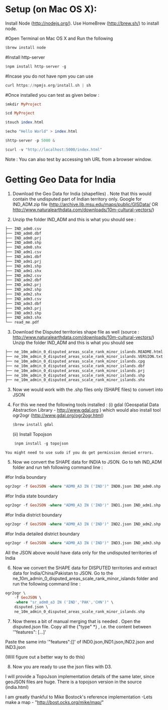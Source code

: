 Setup (on Mac OS X):
===================
Install Node (http://nodejs.org/). Use HomeBrew (http://brew.sh/) to install node.

#Open Terminal on Mac OS X and Run the following
```haskell
$brew install node
```
#Install http-server
```haskell
$npm install http-server -g
```
#Incase you do not have npm you can use
```haskell
curl https://npmjs.org/install.sh | sh
```
#Once installed you can test as given below :
```haskell
$mkdir MyProject

$cd MyProject

$touch index.html

$echo "Hello World" > index.html

$http-server -p 5000 &

$curl -v "http://localhost:5000/index.html"
```
Note : You can also test by accessing teh URL from a browser window.


Getting Geo Data for India
============================
1. Download the Geo Data for India (shapefiles) . Note that this would contain the undisputed part of Indian territory only.
Google for IND_ADM.zip file  (http://archive.lib.msu.edu/maps/public/GISData/ OR http://www.naturalearthdata.com/downloads/10m-cultural-vectors/)

2. Unzip the folder IND_ADM and this is what you should see :
```haskell
├── IND_adm0.csv
├── IND_adm0.dbf
├── IND_adm0.prj
├── IND_adm0.shp
├── IND_adm0.shx
├── IND_adm1.csv
├── IND_adm1.dbf
├── IND_adm1.prj
├── IND_adm1.shp
├── IND_adm1.shx
├── IND_adm2.csv
├── IND_adm2.dbf
├── IND_adm2.prj
├── IND_adm2.shp
├── IND_adm2.shx
├── IND_adm3.csv
├── IND_adm3.dbf
├── IND_adm3.prj
├── IND_adm3.shp
├── IND_adm3.shx
└── read_me.pdf
```

3. Download the Disputed territories shape file as well (source : http://www.naturalearthdata.com/downloads/10m-cultural-vectors/)
   Unzip the folder IND_ADM and this is what you should see
```haskell
├── ne_10m_admin_0_disputed_areas_scale_rank_minor_islands.README.html
├── ne_10m_admin_0_disputed_areas_scale_rank_minor_islands.VERSION.txt
├── ne_10m_admin_0_disputed_areas_scale_rank_minor_islands.cpg
├── ne_10m_admin_0_disputed_areas_scale_rank_minor_islands.dbf
├── ne_10m_admin_0_disputed_areas_scale_rank_minor_islands.prj
├── ne_10m_admin_0_disputed_areas_scale_rank_minor_islands.shp
├── ne_10m_admin_0_disputed_areas_scale_rank_minor_islands.shx
```

3. Now we would work with the .shp files only (SHAPE files) to convert into JSON

4. For this we need the following tools installed :
	(i) gdal (Geospatial Data Abstraction Library - http://www.gdal.org ) which would also install tool ogr2ogr (http://www.gdal.org/ogr2ogr.html)
	```haskell
	$brew install gdal	
	```

	(ii) Install Topojson
```haskell
	$npm install -g topojson
```
	You might need to use sudo if you do get permission denied errors.

5. Now we convert the SHAPE data for INDIA to JSON. Go to teh IND_ADM folder and run teh following command line :

#for India boundary 
```haskell
ogr2ogr -f GeoJSON -where "ADM0_A3 IN ('IND')" IND0.json IND_adm0.shp
```
#for India state boundary 
```haskell
ogr2ogr -f GeoJSON -where "ADM0_A3 IN ('IND')" IND1.json IND_adm1.shp
```
#for India district boundary 
```haskell
ogr2ogr -f GeoJSON -where "ADM0_A3 IN ('IND')" IND2.json IND_adm2.shp
```
#for India detailed district boundary 
```haskell
ogr2ogr -f GeoJSON -where "ADM0_A3 IN ('IND')" IND3.json IND_adm3.shp
```
All the JSON above would have data only for the undisputed territories of India

6. Now we convert the SHAPE data for DISPUTED territories and extract data for India/China/Pakistan to JSON. 
Go to the ne_10m_admin_0_disputed_areas_scale_rank_minor_islands folder and run the following command line : 
```haskell
ogr2ogr \
	-f GeoJSON \
	-where "sr_adm0_a3 IN ('IND','PAK','CHN')" \
	disputed.json \
	ne_10m_admin_0_disputed_areas_scale_rank_minor_islands.shp
```
7. Now theres a bit of manual merging that is needed .
Open the disputed.json file. 
Copy all the {"type" *} , i.e. the content between '"features": [...]'

Paste the same into '"features":[]' of IND0.json,IND1.json,IND2.json and IND3.json 

(Will figure out a better way to do this)

8. Now you are ready to use the json files with D3.

I will provide a TopoJson implementation details of the same later, since geoJSON files are huge.
There is a topojson version in the source (india.html)

I am greatly thankful to Mike Bostock's reference implementation -Lets make a map - "http://bost.ocks.org/mike/map/"


